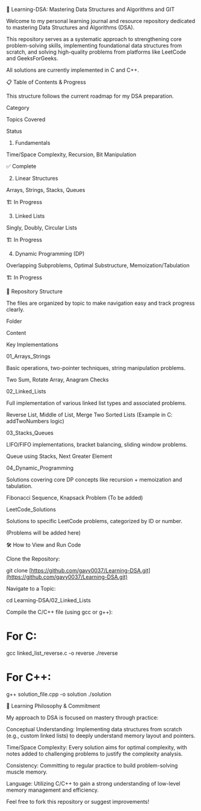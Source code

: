 🚀 Learning-DSA: Mastering Data Structures and Algorithms and GIT 

Welcome to my personal learning journal and resource repository dedicated to mastering Data Structures and Algorithms (DSA).

This repository serves as a systematic approach to strengthening core problem-solving skills, implementing foundational data structures from scratch, and solving high-quality problems from platforms like LeetCode and GeeksForGeeks.

All solutions are currently implemented in C and C++.

📋 Table of Contents & Progress

This structure follows the current roadmap for my DSA preparation.

Category

Topics Covered

Status

01. Fundamentals

Time/Space Complexity, Recursion, Bit Manipulation

✅ Complete

02. Linear Structures

Arrays, Strings, Stacks, Queues

🏗️ In Progress

03. Linked Lists

Singly, Doubly, Circular Lists

🏗️ In Progress

04. Dynamic Programming (DP)

Overlapping Subproblems, Optimal Substructure, Memoization/Tabulation

🏗️ In Progress

📂 Repository Structure

The files are organized by topic to make navigation easy and track progress clearly.

Folder

Content

Key Implementations

01_Arrays_Strings

Basic operations, two-pointer techniques, string manipulation problems.

Two Sum, Rotate Array, Anagram Checks

02_Linked_Lists

Full implementation of various linked list types and associated problems.

Reverse List, Middle of List, Merge Two Sorted Lists (Example in C: addTwoNumbers logic)

03_Stacks_Queues

LIFO/FIFO implementations, bracket balancing, sliding window problems.

Queue using Stacks, Next Greater Element

04_Dynamic_Programming

Solutions covering core DP concepts like recursion + memoization and tabulation.

Fibonacci Sequence, Knapsack Problem (To be added)

LeetCode_Solutions

Solutions to specific LeetCode problems, categorized by ID or number.

(Problems will be added here)

🛠️ How to View and Run Code

Clone the Repository:

git clone [https://github.com/gavy0037/Learning-DSA.git](https://github.com/gavy0037/Learning-DSA.git)



Navigate to a Topic:

cd Learning-DSA/02_Linked_Lists



Compile the C/C++ file (using gcc or g++):

# For C:
gcc linked_list_reverse.c -o reverse
./reverse

# For C++:
g++ solution_file.cpp -o solution
./solution



📝 Learning Philosophy & Commitment

My approach to DSA is focused on mastery through practice:

Conceptual Understanding: Implementing data structures from scratch (e.g., custom linked lists) to deeply understand memory layout and pointers.

Time/Space Complexity: Every solution aims for optimal complexity, with notes added to challenging problems to justify the complexity analysis.

Consistency: Committing to regular practice to build problem-solving muscle memory.

Language: Utilizing C/C++ to gain a strong understanding of low-level memory management and efficiency.


Feel free to fork this repository or suggest improvements!
